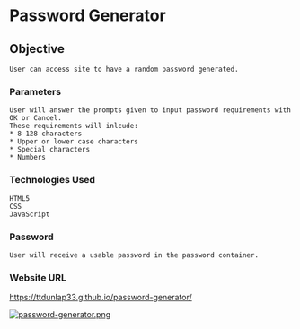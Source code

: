 # Password Generator

## Objective

    User can access site to have a random password generated.

### Parameters

    User will answer the prompts given to input password requirements with OK or Cancel.
    These requirements will inlcude:
    * 8-128 characters
    * Upper or lower case characters
    * Special characters
    * Numbers
         
 ### Technologies Used
    HTML5
    CSS
    JavaScript

### Password

    User will receive a usable password in the password container.




### Website URL
https://ttdunlap33.github.io/password-generator/


[![password-generator.png](https://i.postimg.cc/kXH9bvWg/password-generator.png)](https://postimg.cc/hfVHFxCk)

